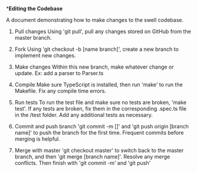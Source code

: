  ***Editing the Codebase**

A document demonstrating how to make changes to the swell codebase.

1. Pull changes
Using 'git pull', pull any changes stored on GitHub from the master branch.

2. Fork 
Using 'git checkout -b [name branch]', create a new branch to implement new changes.

3. Make changes
Within this new branch, make whatever change or update. Ex: add a parser to Parser.ts

4. Compile
Make sure TypeScript is installed, then run 'make' to run the Makefile. Fix any compile time errors.

5. Run tests
To run the test file and make sure no tests are broken, 'make test'. If any tests are broken, fix them in the corresponding .spec.ts file in the /test folder. Add any additional tests as necessary. 

6. Commit and push branch
'git commit -m []' and 'git push origin [branch name]' to push the branch for the first time. Frequent commits before merging is helpful. 

7. Merge with master
'git checkout master' to switch back to the master branch, and then 'git merge [branch name]'. Resolve any merge conflicts. Then finish with 'git commit -m' and 'git push'
